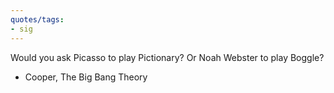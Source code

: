 ```yaml
---
quotes/tags:
- sig
---
```




Would you ask Picasso to play Pictionary? Or Noah Webster to play Boggle?

- Cooper, The Big Bang Theory